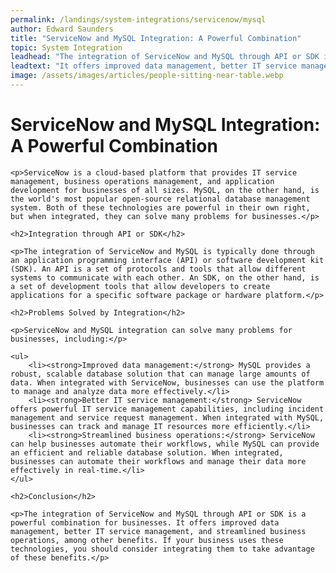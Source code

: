 ```yaml
---
permalink: /landings/system-integrations/servicenow/mysql
author: Edward Saunders
title: "ServiceNow and MySQL Integration: A Powerful Combination"
topic: System Integration
leadhead: "The integration of ServiceNow and MySQL through API or SDK is a powerful combination for businesses"
leadtext: "It offers improved data management, better IT service management, and streamlined business operations, among other benefits. If your business uses these technologies, you should consider integrating them to take advantage of these benefits."
image: /assets/images/articles/people-sitting-near-table.webp
---
```

<div class="arttext">	<h1>ServiceNow and MySQL Integration: A Powerful Combination</h1>
	
	<p>ServiceNow is a cloud-based platform that provides IT service management, business operations management, and application development for businesses of all sizes. MySQL, on the other hand, is the world's most popular open-source relational database management system. Both of these technologies are powerful in their own right, but when integrated, they can solve many problems for businesses.</p>
	
	<h2>Integration through API or SDK</h2>
	
	<p>The integration of ServiceNow and MySQL is typically done through an application programming interface (API) or software development kit (SDK). An API is a set of protocols and tools that allow different systems to communicate with each other. An SDK, on the other hand, is a set of development tools that allow developers to create applications for a specific software package or hardware platform.</p>
	
	<h2>Problems Solved by Integration</h2>
	
	<p>ServiceNow and MySQL integration can solve many problems for businesses, including:</p>
	
	<ul>
		<li><strong>Improved data management:</strong> MySQL provides a robust, scalable database solution that can manage large amounts of data. When integrated with ServiceNow, businesses can use the platform to manage and analyze data more effectively.</li>
		<li><strong>Better IT service management:</strong> ServiceNow offers powerful IT service management capabilities, including incident management and service request management. When integrated with MySQL, businesses can track and manage IT resources more efficiently.</li>
		<li><strong>Streamlined business operations:</strong> ServiceNow can help businesses automate their workflows, while MySQL can provide an efficient and reliable database solution. When integrated, businesses can automate their workflows and manage their data more effectively in real-time.</li>
	</ul>
	
	<h2>Conclusion</h2>
	
	<p>The integration of ServiceNow and MySQL through API or SDK is a powerful combination for businesses. It offers improved data management, better IT service management, and streamlined business operations, among other benefits. If your business uses these technologies, you should consider integrating them to take advantage of these benefits.</p>
</div>